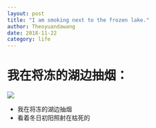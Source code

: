 ```yaml
---
layout: post
title: "I am smoking next to the frozen lake."
author: Theoyuandawang
date: 2018-11-22
category: life
---
```


# 我在将冻的湖边抽烟：
![](https://ws4.sinaimg.cn/large/006tNbRwly1fxh0dsv4i6j32p80u0u15.jpg)
* 我在将冻的湖边抽烟
* 看着冬日初阳照射在枯死的

